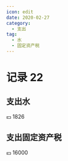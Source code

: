 ```yaml
---
icon: edit
date: 2020-02-27
category:
  - 支出
tag:
  - 水
  - 固定资产税
---
```


# 记录 22

## 支出水

:yen: 1826

## 支出固定资产税

:yen: 16000
